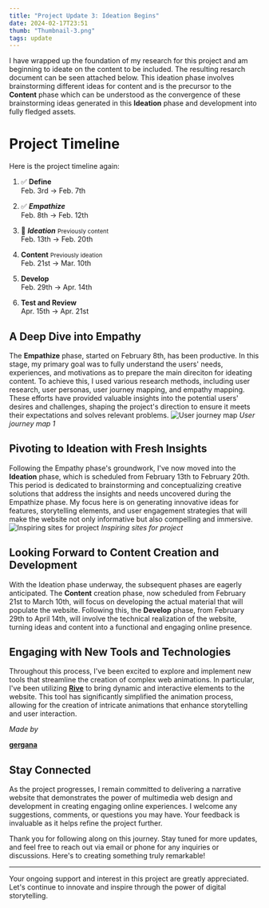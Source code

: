 ```yaml
---
title: "Project Update 3: Ideation Begins"
date: 2024-02-17T23:51
thumb: "Thumbnail-3.png"
tags: update
---
```


I have wrapped up the foundation of my research for this project and am beginning to ideate on the content to be included. The resulting resarch document can be seen attached below. This ideation phase involves brainstorming different ideas for content and is the precursor to the **Content** phase which can be understood as the convergence of these brainstorming ideas generated in this **Ideation** phase and development into fully fledged assets.

# Project Timeline

Here is the project timeline again:

1. ✅ **Define**<br>Feb. 3rd → Feb. 7th
    
2. ✅ ***Empathize***<br>Feb. 8th → Feb. 12th
    
3. 📍 ***Ideation*** <small>Previously content</small><br>Feb. 13th → Feb. 20th<br>
    
4. **Content** <small>Previously ideation</small><br>Feb. 21st → Mar. 10th
    
5. **Develop**<br>Feb. 29th → Apr. 14th
    
6. **Test and Review**<br>Apr. 15th → Apr. 21st

## A Deep Dive into Empathy

The **Empathize** phase, started on February 8th, has been productive. In this stage, my primary goal was to fully understand the users' needs, experiences, and motivations as to prepare the main direciton for ideating content. To achieve this, I used various research methods, including user research, user personas, user journey mapping, and empathy mapping. These efforts have provided valuable insights into the potential users' desires and challenges, shaping the project's direction to ensure it meets their expectations and solves relevant problems.
![User journey map](/DMD-400-Blog/assets/img/User-persona__1.png)
<cite>User journey map 1</cite>

## Pivoting to Ideation with Fresh Insights

Following the Empathy phase's groundwork, I've now moved into the **Ideation** phase, which is scheduled from February 13th to February 20th. This period is dedicated to brainstorming and conceptualizing creative solutions that address the insights and needs uncovered during the Empathize phase. My focus here is on generating innovative ideas for features, storytelling elements, and user engagement strategies that will make the website not only informative but also compelling and immersive.
![Inspiring sites for project](/DMD-400-Blog/assets/img/Ideation.png)
<cite>Inspiring sites for project</cite>

## Looking Forward to Content Creation and Development

With the Ideation phase underway, the subsequent phases are eagerly anticipated. The **Content** creation phase, now scheduled from February 21st to March 10th, will focus on developing the actual material that will populate the website. Following this, the **Develop** phase, from February 29th to April 14th, will involve the technical realization of the website, turning ideas and content into a functional and engaging online presence.

## Engaging with New Tools and Technologies

Throughout this process, I've been excited to explore and implement new tools that streamline the creation of complex web animations. In particular, I've been utilizing **[Rive](https://rive.app/)** to bring dynamic and interactive elements to the website. This tool has significantly simplified the animation process, allowing for the creation of intricate animations that enhance storytelling and user interaction.

<div><canvas style="min-height: 400px; max-width: 400px;"id="rive-canvas"></canvas></div>
<span><cite>Made by</cite></span>
&nbsp;

**[gergana](https://rive.app/community/7508-14445-rive-vibe/)**

## Stay Connected

As the project progresses, I remain committed to delivering a narrative website that demonstrates the power of multimedia web design and development in creating engaging online experiences. I welcome any suggestions, comments, or questions you may have. Your feedback is invaluable as it helps refine the project further.

Thank you for following along on this journey. Stay tuned for more updates, and feel free to reach out via email or phone for any inquiries or discussions. Here's to creating something truly remarkable!

---

Your ongoing support and interest in this project are greatly appreciated. Let's continue to innovate and inspire through the power of digital storytelling.
